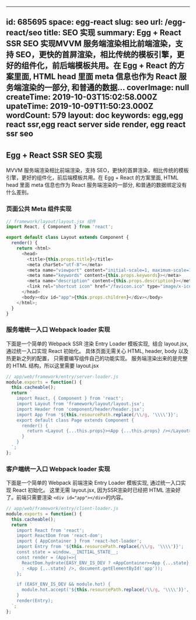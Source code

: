 
---
id: 685695
space: egg-react
slug: seo
url: /egg-react/seo
title: SEO 实现
summary: Egg + React SSR SEO 实现MVVM 服务端渲染相比前端渲染，支持 SEO，更快的首屏渲染，相比传统的模板引擎，更好的组件化，前后端模板共用。在 Egg + React 的方案里面, HTML head 里面 meta 信息也作为 React 服务端渲染的一部分, 和普通的数据...
coverImage: null
createTime: 2019-10-03T15:02:58.000Z 
upateTime: 2019-10-09T11:50:23.000Z
wordCount: 579
layout: doc
keywords: egg,egg react ssr,egg react server side render, egg react ssr seo
---


## Egg + React SSR SEO 实现

MVVM 服务端渲染相比前端渲染，支持 SEO，更快的首屏渲染，相比传统的模板引擎，更好的组件化，前后端模板共用。在 Egg + React 的方案里面, HTML head 里面 meta 信息也作为 React 服务端渲染的一部分, 和普通的数据绑定没有什么差别。

### 页面公共 Meta 组件实现

```javascript
// framework/layout/layout.jsx 组件
import React, { Component } from 'react';

export default class Layout extends Component {
  render() {
    return <html>
      <head>
        <title>{this.props.title}</title>
        <meta charSet="utf-8"></meta>
        <meta name="viewport" content="initial-scale=1, maximum-scale=1, user-scalable=no, minimal-ui"></meta>
        <meta name="keywords" content={this.props.keywords}></meta>
        <meta name="description" content={this.props.description}></meta>
        <link rel="shortcut icon" href="/favicon.ico" type="image/x-icon"></link>
      </head>
      <body><div id="app">{this.props.children}</div></body>
    </html>;
  }
}
```


### 服务端统一入口 Webpack loader 实现

下面是一个简单的 Webpack SSR 渲染 Entry Loader 模板实现,  结合 layout.jsx, 通过统一入口实现 React 初始化。 具体页面无需关心 HTML, header, body 以及热更新之列的配置， 只需要编写组件自己的功能实现。 服务端渲染出来的是完整的 HTML 结构，所以这里需要 layout.jsx

```javascript
// app/web/framework/entry/server-loader.js
module.exports = function() {
  this.cacheable();
  return `
    import React, { Component } from 'react';
    import Layout from 'framework/layout/layout.jsx';
    import Header from 'component/header/header.jsx';
    import App from '${this.resourcePath.replace(/\\/g, '\\\\')}';
    export default class Page extends Component {
      render() {
        return <Layout {...this.props}><App {...this.props} /></Layout>;
      }
    }
  `;
};
```


### 客户端统一入口 Webpack loader 实现

下面是一个简单的 Webpack 前端渲染 Entry Loader 模板实现, 通过统一入口实现 React 初始化。 这里无需 layout.jsx, 因为SSR渲染时已经把 HTML 渲染好了。前端只需要渲染 `<div id="app"></div>`的内容。

```javascript
// app/web/framework/entry/client-loader.js
module.exports = function() {
  this.cacheable();
  return `
    import React from 'react';
    import ReactDom from 'react-dom';
    import { AppContainer } from 'react-hot-loader';
    import Entry from '${this.resourcePath.replace(/\\/g, '\\\\')}';
    const state = window.__INITIAL_STATE__;
    const render = (App)=>{
      ReactDom.hydrate(EASY_ENV_IS_DEV ? <AppContainer><App {...state} /></AppContainer> 
      : <App {...state} />, document.getElementById('app'));
    };

    if (EASY_ENV_IS_DEV && module.hot) {
      module.hot.accept('${this.resourcePath.replace(/\\/g, '\\\\')}', () => { render(Entry) });
    }
    render(Entry);
  `;
};
```
